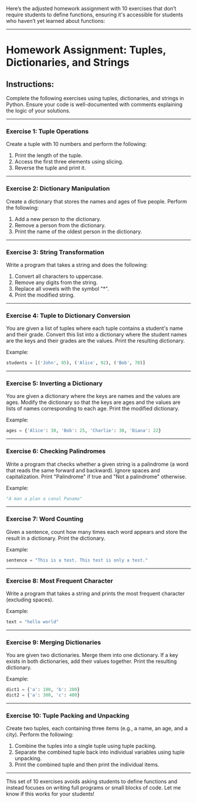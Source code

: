 Here’s the adjusted homework assignment with 10 exercises that don’t require students to define functions, ensuring it's accessible for students who haven’t yet learned about functions:

---

# Homework Assignment: Tuples, Dictionaries, and Strings

## Instructions:
Complete the following exercises using tuples, dictionaries, and strings in Python. Ensure your code is well-documented with comments explaining the logic of your solutions.

---

### **Exercise 1: Tuple Operations**
Create a tuple with 10 numbers and perform the following:
1. Print the length of the tuple.
2. Access the first three elements using slicing.
3. Reverse the tuple and print it.

---

### **Exercise 2: Dictionary Manipulation**
Create a dictionary that stores the names and ages of five people. Perform the following:
1. Add a new person to the dictionary.
2. Remove a person from the dictionary.
3. Print the name of the oldest person in the dictionary.

---

### **Exercise 3: String Transformation**
Write a program that takes a string and does the following:
1. Convert all characters to uppercase.
2. Remove any digits from the string.
3. Replace all vowels with the symbol "*".
4. Print the modified string.

---

### **Exercise 4: Tuple to Dictionary Conversion**
You are given a list of tuples where each tuple contains a student's name and their grade. Convert this list into a dictionary where the student names are the keys and their grades are the values. Print the resulting dictionary.

Example:
```python
students = [('John', 85), ('Alice', 92), ('Bob', 78)]
```

---

### **Exercise 5: Inverting a Dictionary**
You are given a dictionary where the keys are names and the values are ages. Modify the dictionary so that the keys are ages and the values are lists of names corresponding to each age. Print the modified dictionary.

Example:
```python
ages = {'Alice': 30, 'Bob': 25, 'Charlie': 30, 'Diana': 22}
```

---

### **Exercise 6: Checking Palindromes**
Write a program that checks whether a given string is a palindrome (a word that reads the same forward and backward). Ignore spaces and capitalization. Print "Palindrome" if true and "Not a palindrome" otherwise.

Example:
```python
"A man a plan a canal Panama"
```

---

### **Exercise 7: Word Counting**
Given a sentence, count how many times each word appears and store the result in a dictionary. Print the dictionary.

Example:
```python
sentence = "This is a test. This test is only a test."
```

---

### **Exercise 8: Most Frequent Character**
Write a program that takes a string and prints the most frequent character (excluding spaces).

Example:
```python
text = "hello world"
```

---

### **Exercise 9: Merging Dictionaries**
You are given two dictionaries. Merge them into one dictionary. If a key exists in both dictionaries, add their values together. Print the resulting dictionary.

Example:
```python
dict1 = {'a': 100, 'b': 200}
dict2 = {'a': 300, 'c': 400}
```

---

### **Exercise 10: Tuple Packing and Unpacking**
Create two tuples, each containing three items (e.g., a name, an age, and a city). Perform the following:
1. Combine the tuples into a single tuple using tuple packing.
2. Separate the combined tuple back into individual variables using tuple unpacking.
3. Print the combined tuple and then print the individual items.

---

This set of 10 exercises avoids asking students to define functions and instead focuses on writing full programs or small blocks of code. Let me know if this works for your students!